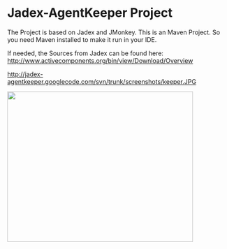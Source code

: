 # Jadex-AgentKeeper Project #

The Project is based on Jadex and JMonkey. This is an Maven Project. So you need Maven installed to make it run in your IDE.

If needed, the Sources from Jadex can be found here: http://www.activecomponents.org/bin/view/Download/Overview

http://jadex-agentkeeper.googlecode.com/svn/trunk/screenshots/keeper.JPG


<a href='http://www.youtube.com/watch?feature=player_embedded&v=K9ETtko4YrM' target='_blank'><img src='http://img.youtube.com/vi/K9ETtko4YrM/0.jpg' width='425' height=344 /></a>